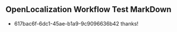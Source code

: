 ## OpenLocalization Workflow Test MarkDown
* 617bac6f-6dc1-45ae-b1a9-9c9096636b42 thanks!

<!--HONumber=Aug16_HO4-->


